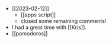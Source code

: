 - [[2023-02-12]]
  - [[apps script]]
  - closed some remaining comments!
- I had a great time with [[Kris]].
- [[pomodoros]]
